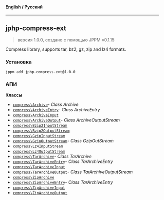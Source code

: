 #### [English](README.md) / **Русский**

---

## jphp-compress-ext
> версия 1.0.0, создано с помощью JPPM v0.1.15

Compress library, supports tar, bz2, gz, zip and lz4 formats.

### Установка
```
jppm add jphp-compress-ext@1.0.0
```

### АПИ
**Классы**
- [`compress\Archive`](api-docs/classes/compress/Archive.ru.md)- _Class Archive_
- [`compress\ArchiveEntry`](api-docs/classes/compress/ArchiveEntry.ru.md)- _Class ArchiveEntry_
- [`compress\ArchiveInput`](api-docs/classes/compress/ArchiveInput.ru.md)
- [`compress\ArchiveOutput`](api-docs/classes/compress/ArchiveOutput.ru.md)- _Class ArchiveOutputStream_
- [`compress\Bzip2InputStream`](api-docs/classes/compress/Bzip2InputStream.ru.md)
- [`compress\Bzip2OutputStream`](api-docs/classes/compress/Bzip2OutputStream.ru.md)
- [`compress\GzipInputStream`](api-docs/classes/compress/GzipInputStream.ru.md)
- [`compress\GzipOutputStream`](api-docs/classes/compress/GzipOutputStream.ru.md)- _Class GzipOutStream_
- [`compress\Lz4InputStream`](api-docs/classes/compress/Lz4InputStream.ru.md)
- [`compress\Lz4OutputStream`](api-docs/classes/compress/Lz4OutputStream.ru.md)
- [`compress\TarArchive`](api-docs/classes/compress/TarArchive.ru.md)- _Class TarArchive_
- [`compress\TarArchiveEntry`](api-docs/classes/compress/TarArchiveEntry.ru.md)- _Class TarArchiveEntry_
- [`compress\TarArchiveInput`](api-docs/classes/compress/TarArchiveInput.ru.md)
- [`compress\TarArchiveOutput`](api-docs/classes/compress/TarArchiveOutput.ru.md)- _Class TarArchiveOutputStream_
- [`compress\ZipArchive`](api-docs/classes/compress/ZipArchive.ru.md)
- [`compress\ZipArchiveEntry`](api-docs/classes/compress/ZipArchiveEntry.ru.md)- _Class TarArchiveEntry_
- [`compress\ZipArchiveInput`](api-docs/classes/compress/ZipArchiveInput.ru.md)
- [`compress\ZipArchiveOutput`](api-docs/classes/compress/ZipArchiveOutput.ru.md)